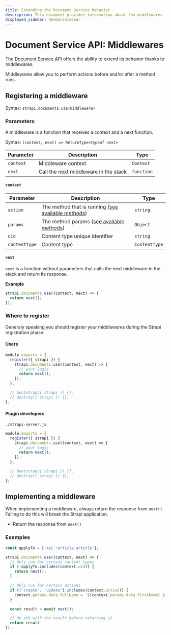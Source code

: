 ```yaml
---
title: Extending the Document Service behavior
description: This document provides information about the middlewares in the Document Service API.
displayed_sidebar: devDocsSidebar
---
```


# Document Service API: Middlewares

The [Document Service API](/dev-docs/api/document-service) offers the ability to extend its behavior thanks to middlewares.

Middlewares allow you to perform actions before and/or after a method runs.

## Registering a middleware

Syntax: `strapi.documents.use(middleware)`

### Parameters

A middleware is a function that receives a context and a next function.

Syntax: `(context, next) => ReturnType<typeof next>`

| Parameter | Description                           | Type       |
| --------- | ------------------------------------- | ---------- |
| `context` | Middleware context                    | `Context`  |
| `next`    | Call the next middleware in the stack | `function` |

#### `context`

| Parameter     | Description                                                                          | Type          |
| ------------- | ------------------------------------------------------------------------------------ | ------------- |
| `action`      | The method that is running ([see available methods](/dev-docs/api/document-service)) | `string`      |
| `params`      | The method params ([see available methods](/dev-docs/api/document-service))          | `Object`      |
| `uid`         | Content type unique identifier                                                       | `string`      |
| `contentType` | Content type                                                                         | `ContentType` |

#### `next`

`next` is a function without parameters that calls the next middleware in the stack and return its response.

**Example**

```js
strapi.documents.use((context, next) => {
  return next();
});
```

### Where to register

Generaly speaking you should register your middlewares during the Strapi registration phase.

#### Users


```js title="/src/index.js"
module.exports = {
  register({ strapi }) {
    strapi.documents.use((context, next) => {
      // your logic
      return next();
    });
  },

  // bootstrap({ strapi }) {},
  // destroy({ strapi }) {},
};
```

#### Plugin developers

`./strapi-server.js`

```js
module.exports = {
  register({ strapi }) {
    strapi.documents.use((context, next) => {
      // your logic
      return next();
    });
  },

  // bootstrap({ strapi }) {},
  // destroy({ strapi }) {},
};
```

## Implementing a middleware

When implementing a middleware, always return the response from `next()`.
Failing to do this will break the Strapi application.

- Return the response from `next()`

### Examples

```js
const applyTo = ['api::article.article'];

strapi.documents.use((context, next) => {
  // Only run for certain content types
  if (!applyTo.includes(context.uid)) {
    return next();
  }

  // Only run for certain actions
  if (['create', 'update'].includes(context.action)) {
    context.params.data.fullName = `${context.params.data.firstName} ${context.params.data.lastName}`;
  }

  const result = await next();

  // do sth with the result before returning it
  return result
});
```
